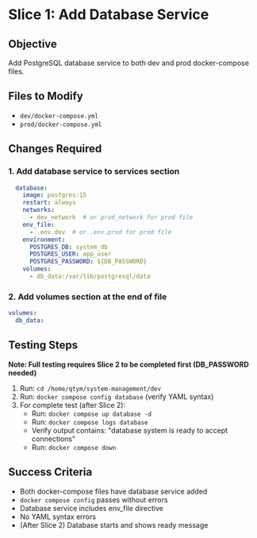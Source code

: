 # Slice 1: Add Database Service

## Objective
Add PostgreSQL database service to both dev and prod docker-compose files.

## Files to Modify
- `dev/docker-compose.yml`
- `prod/docker-compose.yml`

## Changes Required

### 1. Add database service to services section
```yaml
  database:
    image: postgres:15
    restart: always
    networks:
      - dev_network  # or prod_network for prod file
    env_file:
      - .env.dev  # or .env.prod for prod file
    environment:
      POSTGRES_DB: system_db
      POSTGRES_USER: app_user
      POSTGRES_PASSWORD: ${DB_PASSWORD}
    volumes:
      - db_data:/var/lib/postgresql/data
```

### 2. Add volumes section at the end of file
```yaml
volumes:
  db_data:
```

## Testing Steps
**Note: Full testing requires Slice 2 to be completed first (DB_PASSWORD needed)**

1. Run: `cd /home/qtym/system-management/dev`
2. Run: `docker compose config database` (verify YAML syntax)
3. For complete test (after Slice 2):
   - Run: `docker compose up database -d`
   - Run: `docker compose logs database`
   - Verify output contains: "database system is ready to accept connections"
   - Run: `docker compose down`

## Success Criteria
- Both docker-compose files have database service added
- `docker compose config` passes without errors
- Database service includes env_file directive
- No YAML syntax errors
- (After Slice 2) Database starts and shows ready message
